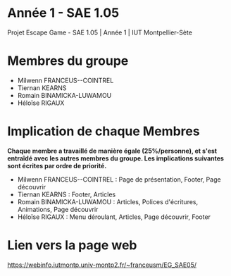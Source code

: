 # Année 1 - SAE 1.05
Projet Escape Game - SAE 1.05 | Année 1 | IUT Montpellier-Sète

# Membres du groupe
- Milwenn FRANCEUS--COINTREL
- Tiernan KEARNS
- Romain BINAMICKA-LUWAMOU
- Héloïse RIGAUX

# Implication de chaque Membres
**Chaque membre a travaillé de manière égale (25%/personne), et s'est entraîdé avec les autres membres du groupe. Les implications suivantes sont écrites par ordre de priorité.**


- Milwenn FRANCEUS--COINTREL : Page de présentation, Footer, Page découvrir
- Tiernan KEARNS : Footer, Articles
- Romain BINAMICKA-LUWAMOU : Articles, Polices d'écritures, Animations, Page découvrir
- Héloïse RIGAUX : Menu déroulant, Articles, Page découvrir, Footer

# Lien vers la page web
https://webinfo.iutmontp.univ-montp2.fr/~franceusm/EG_SAE05/
